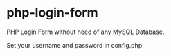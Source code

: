# php-login-form

PHP Login Form without need of any MySQL Database.

Set your username and password in config.php
